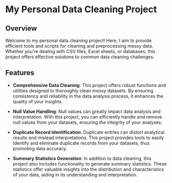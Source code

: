 # My Personal Data Cleaning Project

## Overview

Welcome to my personal data cleaning project! Here, I aim to provide efficient tools and scripts for cleaning and preprocessing messy data. Whether you're dealing with CSV files, Excel sheets, or databases, this project offers effective solutions to common data cleaning challenges.

## Features

- **Comprehensive Data Cleaning**: This project offers robust functions and utilities designed to thoroughly clean messy datasets. By ensuring consistency and reliability in the data analysis process, it enhances the quality of your insights.

- **Null Value Handling**: Null values can greatly impact data analysis and interpretation. With this project, you can efficiently handle and remove null values from your datasets, ensuring the integrity of your analyses.

- **Duplicate Record Identification**: Duplicate entries can distort analytical results and mislead interpretations. This project provides tools to easily identify and eliminate duplicate records from your datasets, thus promoting data accuracy.

- **Summary Statistics Generation**: In addition to data cleaning, this project also includes functionality to generate summary statistics. These statistics offer valuable insights into the distribution and characteristics of your data, aiding in its understanding and interpretation.
